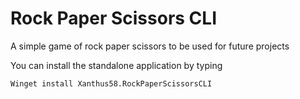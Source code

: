 # Rock Paper Scissors CLI
 A simple game of rock paper scissors to be used for future projects


You can install the standalone application by typing 
```
Winget install Xanthus58.RockPaperScissorsCLI
```
